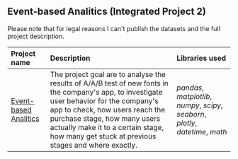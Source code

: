 ## Event-based Analitics (Integrated Project 2)

Please note that for legal reasons I can't publish the datasets and the full project description. 

| Project name | Description | Libraries used | 
| :---------------------- | :---------------------- | :---------------------- |
| [Event-based Analitics](https://github.com/vadim-fridman/portfolio-yandex-practicum/edit/master/09_AAB_Test__Integrated_Project_2_Food_Startup) | The project goal are to analyse the results of A/A/B test of new fonts in the company's app, to investigate user behavior for the company's app to check, how users reach the purchase stage, how many users actually make it to a certain stage, how many get stuck at previous stages and where exactly.  | *pandas*, *matplotlib*, *numpy*, *scipy*, *seaborn*, *plotly*, *datetime*, *math*
